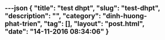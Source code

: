 ---json
{
    "title": "test dhpt",
    "slug": "test-dhpt",
    "description": "",
    "category": "dinh-huong-phat-trien",
    "tag": [],
    "layout": "post.html",
    "date": "14-11-2016 08:34:06"
}
---
